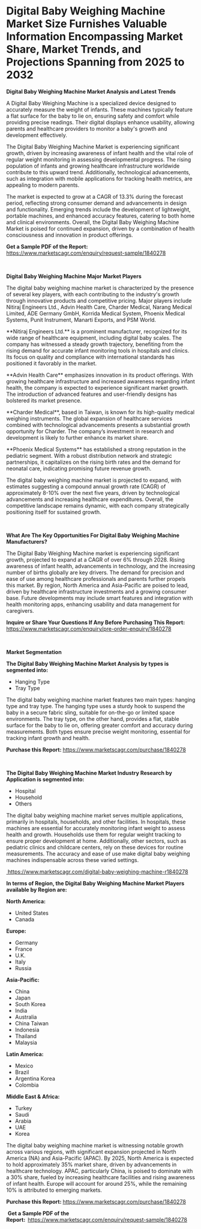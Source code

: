 <p><h1>Digital Baby Weighing Machine Market Size Furnishes Valuable Information Encompassing Market Share, Market Trends, and Projections Spanning from 2025 to 2032</h1></p><p><strong>Digital Baby Weighing Machine Market Analysis and Latest Trends</strong></p>
<p><p>A Digital Baby Weighing Machine is a specialized device designed to accurately measure the weight of infants. These machines typically feature a flat surface for the baby to lie on, ensuring safety and comfort while providing precise readings. Their digital displays enhance usability, allowing parents and healthcare providers to monitor a baby's growth and development effectively.</p><p>The Digital Baby Weighing Machine Market is experiencing significant growth, driven by increasing awareness of infant health and the vital role of regular weight monitoring in assessing developmental progress. The rising population of infants and growing healthcare infrastructure worldwide contribute to this upward trend. Additionally, technological advancements, such as integration with mobile applications for tracking health metrics, are appealing to modern parents.</p><p>The market is expected to grow at a CAGR of 13.3% during the forecast period, reflecting strong consumer demand and advancements in design and functionality. Emerging trends include the development of lightweight, portable machines, and enhanced accuracy features, catering to both home and clinical environments. Overall, the Digital Baby Weighing Machine Market is poised for continued expansion, driven by a combination of health consciousness and innovation in product offerings.</p></p>
<p><strong>Get a Sample PDF of the Report:&nbsp;</strong> <a href="https://www.marketscagr.com/enquiry/request-sample/1840278?utm_campaign=2951&utm_medium=2&utm_source=Github&utm_content=ia&utm_term=14042025&utm_id=digital-baby-weighing-machine">https://www.marketscagr.com/enquiry/request-sample/1840278</a></p>
<p>&nbsp;</p>
<p><strong>Digital Baby Weighing Machine Major Market Players</strong></p>
<p><p>The digital baby weighing machine market is characterized by the presence of several key players, with each contributing to the industry's growth through innovative products and competitive pricing. Major players include Nitiraj Engineers Ltd., Advin Health Care, Charder Medical, Narang Medical Limited, ADE Germany GmbH, Korrida Medical System, Phoenix Medical Systems, Punit Instrument, Manarti Exports, and PSM World.</p><p>**Nitiraj Engineers Ltd.** is a prominent manufacturer, recognized for its wide range of healthcare equipment, including digital baby scales. The company has witnessed a steady growth trajectory, benefiting from the rising demand for accurate infant monitoring tools in hospitals and clinics. Its focus on quality and compliance with international standards has positioned it favorably in the market.</p><p>**Advin Health Care** emphasizes innovation in its product offerings. With growing healthcare infrastructure and increased awareness regarding infant health, the company is expected to experience significant market growth. The introduction of advanced features and user-friendly designs has bolstered its market presence.</p><p>**Charder Medical**, based in Taiwan, is known for its high-quality medical weighing instruments. The global expansion of healthcare services combined with technological advancements presents a substantial growth opportunity for Charder. The company’s investment in research and development is likely to further enhance its market share.</p><p>**Phoenix Medical Systems** has established a strong reputation in the pediatric segment. With a robust distribution network and strategic partnerships, it capitalizes on the rising birth rates and the demand for neonatal care, indicating promising future revenue growth.</p><p>The digital baby weighing machine market is projected to expand, with estimates suggesting a compound annual growth rate (CAGR) of approximately 8-10% over the next five years, driven by technological advancements and increasing healthcare expenditures. Overall, the competitive landscape remains dynamic, with each company strategically positioning itself for sustained growth.</p></p>
<p>&nbsp;</p>
<p><strong>What Are The Key Opportunities For Digital Baby Weighing Machine Manufacturers?</strong></p>
<p><p>The Digital Baby Weighing Machine market is experiencing significant growth, projected to expand at a CAGR of over 6% through 2028. Rising awareness of infant health, advancements in technology, and the increasing number of births globally are key drivers. The demand for precision and ease of use among healthcare professionals and parents further propels this market. By region, North America and Asia-Pacific are poised to lead, driven by healthcare infrastructure investments and a growing consumer base. Future developments may include smart features and integration with health monitoring apps, enhancing usability and data management for caregivers.</p></p>
<p><strong>Inquire or Share Your Questions If Any Before Purchasing This Report:</strong> <a href="https://www.marketscagr.com/enquiry/pre-order-enquiry/1840278?utm_campaign=2951&utm_medium=2&utm_source=Github&utm_content=ia&utm_term=14042025&utm_id=digital-baby-weighing-machine">https://www.marketscagr.com/enquiry/pre-order-enquiry/1840278</a></p>
<p>&nbsp;</p>
<p><strong>Market Segmentation</strong></p>
<p><strong>The Digital Baby Weighing Machine Market Analysis by types is segmented into:</strong></p>
<p><ul><li>Hanging Type</li><li>Tray Type</li></ul></p>
<p><p>The digital baby weighing machine market features two main types: hanging type and tray type. The hanging type uses a sturdy hook to suspend the baby in a secure fabric sling, suitable for on-the-go or limited space environments. The tray type, on the other hand, provides a flat, stable surface for the baby to lie on, offering greater comfort and accuracy during measurements. Both types ensure precise weight monitoring, essential for tracking infant growth and health.</p></p>
<p><strong>Purchase this Report:&nbsp;</strong><a href="https://www.marketscagr.com/purchase/1840278?utm_campaign=2951&utm_medium=2&utm_source=Github&utm_content=ia&utm_term=14042025&utm_id=digital-baby-weighing-machine">https://www.marketscagr.com/purchase/1840278</a></p>
<p>&nbsp;</p>
<p><strong>The Digital Baby Weighing Machine Market Industry Research by Application is segmented into:</strong></p>
<p><ul><li>Hospital</li><li>Household</li><li>Others</li></ul></p>
<p><p>The digital baby weighing machine market serves multiple applications, primarily in hospitals, households, and other facilities. In hospitals, these machines are essential for accurately monitoring infant weight to assess health and growth. Households use them for regular weight tracking to ensure proper development at home. Additionally, other sectors, such as pediatric clinics and childcare centers, rely on these devices for routine measurements. The accuracy and ease of use make digital baby weighing machines indispensable across these varied settings.</p></p>
<p><a href="https://www.marketscagr.com/digital-baby-weighing-machine-r1840278?utm_campaign=2951&utm_medium=2&utm_source=Github&utm_content=ia&utm_term=14042025&utm_id=digital-baby-weighing-machine">&nbsp;https://www.marketscagr.com/digital-baby-weighing-machine-r1840278</a></p>
<p><strong>In terms of Region, the Digital Baby Weighing Machine Market Players available by Region are:</strong></p>
<p>
    <p> <strong> North America: </strong>
        <ul>
            <li>United States</li>
            <li>Canada</li>
        </ul>
        </p> 
    <p> <strong> Europe: </strong>
        <ul>
            <li>Germany</li>
            <li>France</li>
            <li>U.K.</li>
            <li>Italy</li>
            <li>Russia</li>
        </ul>
        </p> 
    <p> <strong> Asia-Pacific: </strong>
        <ul>
            <li>China</li>
            <li>Japan</li>
            <li>South Korea</li>
            <li>India</li>
            <li>Australia</li>
            <li>China Taiwan</li>
            <li>Indonesia</li>
            <li>Thailand</li>
            <li>Malaysia</li>
        </ul>
        </p> 
    <p> <strong> Latin America: </strong>
        <ul>
            <li>Mexico</li>
            <li>Brazil</li>
            <li>Argentina Korea</li>
            <li>Colombia</li>
        </ul>
        </p> 
    <p> <strong> Middle East & Africa: </strong>
        <ul>
            <li>Turkey</li>
            <li>Saudi</li>
            <li>Arabia</li>
            <li>UAE</li>
            <li>Korea</li>
        </ul>
    </p>
    </p>
<p><p>The digital baby weighing machine market is witnessing notable growth across various regions, with significant expansion projected in North America (NA) and Asia-Pacific (APAC). By 2025, North America is expected to hold approximately 35% market share, driven by advancements in healthcare technology. APAC, particularly China, is poised to dominate with a 30% share, fueled by increasing healthcare facilities and rising awareness of infant health. Europe will account for around 25%, while the remaining 10% is attributed to emerging markets.</p></p>
<p><strong>Purchase this Report: </strong><a href="https://www.marketscagr.com/purchase/1840278?utm_campaign=2951&utm_medium=2&utm_source=Github&utm_content=ia&utm_term=14042025&utm_id=digital-baby-weighing-machine">https://www.marketscagr.com/purchase/1840278</a></p>
<p>&nbsp;<strong>Get a Sample PDF of the Report:&nbsp;&nbsp;</strong><a href="https://www.marketscagr.com/enquiry/request-sample/1840278?utm_campaign=2951&utm_medium=2&utm_source=Github&utm_content=ia&utm_term=14042025&utm_id=digital-baby-weighing-machine">https://www.marketscagr.com/enquiry/request-sample/1840278</a></p>
<p><strong></strong></p>
<p><p></p><p></p><p></p></p>